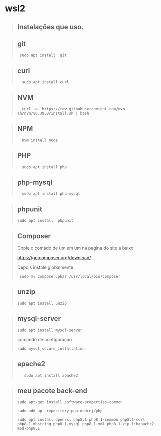 # wsl2

> ## Instalações que uso.

>  ## git
>   ````console
>    sudo apt install  git
>   ````

> ## curl
>```
>   sudo apt install curl
>```

> ## NVM
> ````
>   curl -o- https://raw.githubusercontent.com/nvm-sh/nvm/v0.38.0/install.sh | bash
> ````

> ## NPM
> ````
>   nvm install node
> ````

> ## PHP
> ````
>   sudo apt install php
> ````

> ## php-mysql
> ````
>   sudo apt install php-mysql
> ````

> ##  phpunit
>````
>sudo apt install  phpunit
>````

> ## Composer
>  Copie o comado de um em um na pagina do site a baixo
> 
>  https://getcomposer.org/download/
>
> Depois instale globalmente.
> ````
>  sudo mv composer.phar /usr/local/bin/composer
> ````

> ## unzip
> ````
> sudo apt install unzip
> ````

> ## mysql-server
> ````
> sudo apt install mysql-server
> ````
> comando de configuração
>```
> sudo mysql_secure_installation
>```

> ## apache2
> ```
>    sudo apt install apache2
> ```

> ## meu pacote back-end
> ```
> sudo apt-get install software-properties-common
> ```
> ```
> sudo add-apt-repository ppa:ondrej/php
> ```
> ```
> sudo apt install openssl php8.1 php8.1-common php8.1-curl php8.1-mbstring php8.1-mysql php8.1-xml php8.1-zip libapache2-mod-php8.1
> ```







